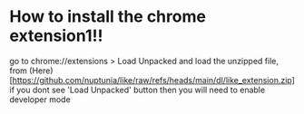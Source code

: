 # How to install the chrome extension1!!

go to chrome://extensions > Load Unpacked and load the unzipped file, from (Here)[https://github.com/nuptunia/like/raw/refs/heads/main/dl/like_extension.zip] 
if you dont see 'Load Unpacked' button then you will need to enable developer mode
